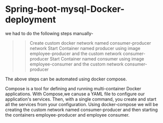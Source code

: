 # Spring-boot-mysql-Docker-deployment
 we had to do the following steps manually-
>>Create custom docker network named consumer-producer network
>>Start Container named producer using image employee-producer and the custom network consumer-producer
>>Start Container named consumer using image employee-consumer and the custom network consumer-producer

The above steps can be automated using docker compose.

Compose is a tool for defining and running multi-container Docker applications. With Compose,we canuse a YAML file to configure our application's services. Then, with a single command, you create and start all the services from your configuration.
Using docker-compose we will be creating the custom network named consumer-producer and then starting the containers employee-producer and employee consumer.
